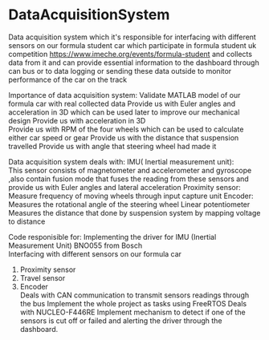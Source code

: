 # DataAcquisitionSystem
Data acquisition system which it's responsible for interfacing with different sensors on our formula student car which participate in formula student uk competition https://www.imeche.org/events/formula-student and collects data from it and can provide essential information to the dashboard through can bus or to data logging or sending these data outside to monitor performance of the car on the track

Importance of data acquisition system:
Validate MATLAB model of our formula car with real collected data
Provide us with Euler angles and acceleration in 3D which can be used later to improve our mechanical design
Provide us with acceleration in 3D  
Provide us with RPM of the four wheels which can be used to calculate either car speed or gear
Provide us with the distance that suspension travelled
Provide us with angle that steering wheel had made it

Data acquisition system deals with:
IMU( Inertial measurement unit):                                                                                                       
This sensor consists of magnetometer and accelerometer and gyroscope ,also contain fusion mode that  fuses the reading from these sensors and provide us with Euler angles and  lateral acceleration
Proximity sensor:
Measure frequency of  moving wheels through input capture unit
Encoder:
Measures the rotational  angle of the  steering wheel 
Linear potentiometer  
Measures the distance that done by  suspension system by mapping voltage to distance

Code responisible for:
Implementing the driver for IMU (Inertial Measurement Unit) BNO055 from Bosch  
Interfacing with different sensors on our formula car 
1. Proximity sensor 
2. Travel sensor 
3. Encoder  
Deals with CAN communication to transmit sensors readings through the bus
Implement the whole project as tasks using FreeRTOS
Deals with NUCLEO-F446RE
Implement mechanism to detect if one of the sensors is cut off or failed and alerting the driver through the dashboard.

